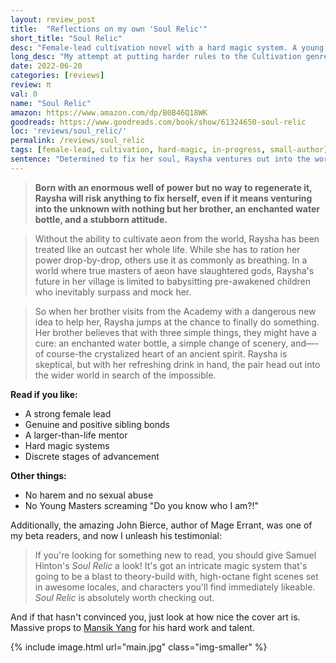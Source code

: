 ```yaml
---
layout: review_post
title:  "Reflections on my own 'Soul Relic'"
short_title: "Soul Relic"
desc: "Female-lead cultivation novel with a hard magic system. A young woman with a broken soul joins her brother to find a solution in the wider world."
long_desc: "My attempt at putting harder rules to the Cultivation genre, while also trying to avoid all the normal tropes."
date: 2022-06-20
categories: [reviews]
review: π
val: 0
name: "Soul Relic"
amazon: https://www.amazon.com/dp/B0B46Q18WK
goodreads: https://www.goodreads.com/book/show/61324650-soul-relic
loc: 'reviews/soul_relic/'
permalink: /reviews/soul_relic
tags: [female-lead, cultivation, hard-magic, in-progress, small-author]
sentence: "Determined to fix her soul, Raysha ventures out into the world with her brother, only to stumble into events larger than they realise."
---
```


> **Born with an enormous well of power but no way to regenerate it, Raysha will risk anything to fix herself, even if it means venturing into the unknown with nothing but her brother, an enchanted water bottle, and a stubborn attitude.**


> Without the ability to cultivate aeon from the world, Raysha has been treated like an outcast her whole life. While she has to ration her power drop-by-drop, others use it as commonly as breathing. In a world where true masters of aeon have slaughtered gods, Raysha's future in her village is limited to babysitting pre-awakened children who inevitably surpass and mock her.


> So when her brother visits from the Academy with a dangerous new idea to help her, Raysha jumps at the chance to finally do something. Her brother believes that with three simple things, they might have a cure: an enchanted water bottle, a simple change of scenery, and—-of course-the crystalized heart of an ancient spirit. Raysha is skeptical, but with her refreshing drink in hand, the pair head out into the wider world in search of the impossible.


**Read if you like:**

* A strong female lead
* Genuine and positive sibling bonds
* A larger-than-life mentor
* Hard magic systems
* Discrete stages of advancement

**Other things:**

* No harem and no sexual abuse
* No Young Masters screaming "Do you know who I am?!"


Additionally, the amazing John Bierce, author of Mage Errant, was one of my beta readers, and now I unleash his testimonial:

> If you're looking for something new to read, you should give Samuel Hinton's *Soul Relic* a look! It's got an intricate magic system that's going to be a blast to theory-build with, high-octane fight scenes set in awesome locales, and characters you'll find immediately likeable. *Soul Relic* is absolutely worth checking out.

And if that hasn't convinced you, just look at how nice the cover art is. Massive props to [Mansik Yang](https://www.artstation.com/yam8417) for his hard work and talent.

{% include image.html url="main.jpg" class="img-smaller" %}
